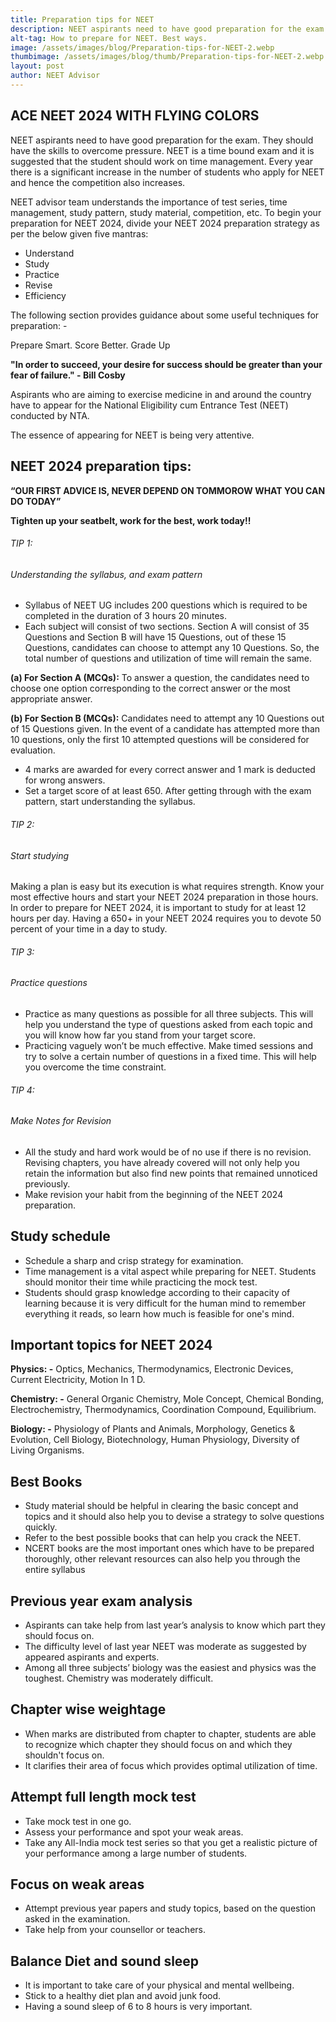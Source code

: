 ```yaml
---
title: Preparation tips for NEET 
description: NEET aspirants need to have good preparation for the exam. They should have the skills to be overcome pressure.NEET is a time bound exam and it is suggested that the student should work on time management. Every year there is a significant increase in the number of students who apply for NEET and hence the competition also increases.
alt-tag: How to prepare for NEET. Best ways.
image: /assets/images/blog/Preparation-tips-for-NEET-2.webp
thumbimage: /assets/images/blog/thumb/Preparation-tips-for-NEET-2.webp
layout: post
author: NEET Advisor
---
```

## ACE NEET 2024 WITH FLYING COLORS
NEET aspirants need to have good preparation for the exam. They should have the skills to overcome pressure.
NEET is a time bound exam and it is suggested that the student should work on time management.
Every year there is a significant increase in the number of students who apply for NEET and hence the competition also increases.

NEET advisor team understands the importance of test series, time management, study pattern, study material, competition, etc. 
To begin your preparation for NEET 2024, divide your NEET 2024 preparation strategy as per the below given five mantras:
- Understand
- Study
- Practice
- Revise
- Efficiency

The following section provides guidance about some useful techniques for preparation: -

Prepare Smart. Score Better. Grade Up

**"In order to succeed, your desire for success should be greater than your fear of failure." - Bill Cosby**

Aspirants who are aiming to exercise medicine in and around the country have to appear for the National Eligibility cum Entrance Test (NEET) conducted by NTA.

The essence of appearing for NEET is being very attentive.


## NEET 2024 preparation tips:
**“OUR FIRST ADVICE IS, NEVER DEPEND ON TOMMOROW WHAT YOU CAN DO TODAY”**

**Tighten up your seatbelt, work for the best, work today!!**

###### TIP 1:
###### Understanding the syllabus, and exam pattern
- Syllabus of NEET UG includes 200 questions which is required to be completed in the duration of 3 hours 20 minutes.
- Each subject will consist of two sections. Section A will consist of 35 Questions and Section B will have 15 Questions, out of these 15 Questions, candidates can choose to attempt any 10 Questions. So, the total number of questions and utilization of time will remain the same. 

**(a) For Section A (MCQs):** To answer a question, the candidates need to choose one option corresponding to the correct answer or the most appropriate answer. 

**(b) For Section B (MCQs):** Candidates need to attempt any 10 Questions out of 15 Questions given. In the event of a candidate has attempted more than 10 questions, only the first 10 attempted questions will be considered for evaluation.
- 4 marks are awarded for every correct answer and 1 mark is deducted for wrong answers.
- Set a target score of at least 650. After getting through with the exam pattern, start understanding the syllabus.

###### TIP 2:
###### Start studying
Making a plan is easy but its execution is what requires strength. Know your most effective hours and start your NEET 2024 preparation in those hours. In order to prepare for NEET 2024, it is important to study for at least 12 hours per day. Having a 650+ in your NEET 2024 requires you to devote 50 percent of your time in a day to study.

###### TIP 3:
###### Practice questions
- Practice as many questions as possible for all three subjects. This will help you understand the type of questions asked from each topic and you will know how far you stand from your target score.
- Practicing vaguely won’t be much effective. Make timed sessions and try to solve a certain number of questions in a fixed time. This will help you overcome the time constraint.

###### TIP 4:
###### Make Notes for Revision
- All the study and hard work would be of no use if there is no revision. Revising chapters, you have already covered will not only help you retain the information but also find new points that remained unnoticed previously.
- Make revision your habit from the beginning of the NEET 2024 preparation.

## Study schedule
- Schedule a sharp and crisp strategy for examination.
- Time management is a vital aspect while preparing for NEET. Students should monitor their time while practicing the mock test.
- Students should grasp knowledge according to their capacity of learning because it is very difficult for the human mind to remember everything it reads, so learn how much is feasible for one's mind.

## Important topics for NEET 2024
**Physics: -** Optics, Mechanics, Thermodynamics, Electronic Devices, Current Electricity, Motion In 1 D.

**Chemistry: -** General Organic Chemistry, Mole Concept, Chemical Bonding, Electrochemistry, Thermodynamics, Coordination Compound, Equilibrium.

**Biology: -** Physiology of Plants and Animals, Morphology, Genetics & Evolution, Cell Biology, Biotechnology, Human Physiology, Diversity of Living Organisms.

## Best Books
- Study material should be helpful in clearing the basic concept and topics and it should also help you to devise a strategy to solve questions quickly.
- Refer to the best possible books that can help you crack the NEET. 
- NCERT books are the most important ones which have to be prepared thoroughly, other relevant resources can also help you through the entire syllabus

## Previous year exam analysis
- Aspirants can take help from last year’s analysis to know which part they should focus on.
- The difficulty level of last year NEET was moderate as suggested by appeared aspirants and experts.
- Among all three subjects’ biology was the easiest and physics was the toughest. Chemistry was moderately difficult.

## Chapter wise weightage
- When marks are distributed from chapter to chapter, students are able to recognize which chapter they should focus on and which they shouldn't focus on.
- It clarifies their area of focus which provides optimal utilization of time.

## Attempt full length mock test
- Take mock test in one go.
- Assess your performance and spot your weak areas.
- Take any All-India mock test series so that you get a realistic picture of your performance among a large number of students.

## Focus on weak areas
- Attempt previous year papers and study topics, based on the question asked in the examination.
- Take help from your counsellor or teachers.

## Balance Diet and sound sleep
- It is important to take care of your physical and mental wellbeing.
- Stick to a healthy diet plan and avoid junk food.
- Having a sound sleep of 6 to 8 hours is very important.
